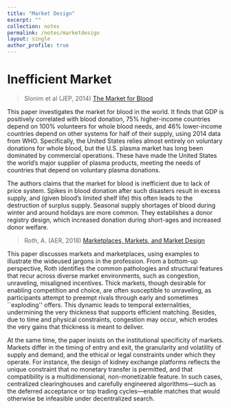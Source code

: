```yaml
---
title: "Market Design"
excerpt: ""
collection: notes
permalink: /notes/marketdesign
layout: single
author_profile: true
---
```


# Inefficient Market

> Slonim et al (JEP, 2014) [The Market for Blood](https://doi.org/10.1257/jep.28.2.177)

This paper investigates the market for blood in the world. It finds that GDP is positively correlated with blood donation, 75% higher-income countries depend on 100% volunteers for whole blood needs, and 46% lower-income countries depend on other systems for half of their supply, using 2014 data from WHO. Specifically, the United States relies almost entirely on voluntary donations for whole blood, but the U.S. plasma market has long been dominated by commercial operations. These have made the United States the world’s major supplier of plasma products, meeting the needs of countries that depend on voluntary plasma donations. 

The authors claims that the market for blood is inefficient due to lack of price system. Spikes in blood donation after such disasters result in excess supply, and (given blood’s limited shelf life) this often leads to the destruction of surplus supply. Seasonal supply shortages of blood during winter and around holidays are more common. They establishes a donor registry design, which increased donation during short-ages and increased donor welfare.

> Roth, A. (AER, 2018) [Marketplaces, Markets, and Market Design](https://doi.org/10.1257/aer.108.7.1609)

This paper discusses markets and marketplaces, using examples to illustrate the wideused jargons in the profession. From a bottom-up perspective, Roth identifies the common pathologies and structural features that recur across diverse market environments, such as congestion, unraveling, misaligned incentives. Thick markets, though desirable for enabling competition and choice, are often susceptible to unraveling, as participants attempt to preempt rivals through early and sometimes ``exploding'' offers. This dynamic leads to temporal externalities, undermining the very thickness that supports efficient matching. Besides, due to time and physical constraints, congestion may occur, which erodes the very gains that thickness is meant to deliver.

At the same time, the paper insists on the institutional specificity of markets. Markets differ in the timing of entry and exit, the granularity and volatility of supply and demand, and the ethical or legal constraints under which they operate. For instance, the design of kidney exchange platforms reflects the unique constraint that no monetary transfer is permitted, and that compatibility is a multidimensional, non-monetizable feature. In such cases, centralized clearinghouses and carefully engineered algorithms—such as the deferred acceptance or top trading cycles—enable matches that would otherwise be infeasible under decentralized search.
